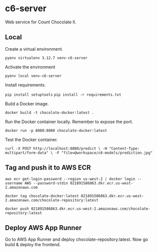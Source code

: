 # c6-server
Web service for Count Chocolate II.

## Local
Create a virtual environment.

`pyenv virtualenv 3.12.7 venv-c6-server`

Activate the environment

`pyenv local venv-c6-server`

Install requirements.

`pip install setuptools`
`pip install -r requirements.txt`

Build a Docker image.

`docker build -t chocolate-docker:latest .`

Run the Docker container locally. Remember to expose the port.

`docker run -p 8080:8080 chocolate-docker:latest`

Test the Docker container.

`curl -X POST http://localhost:8080/predict \
  -H "Content-Type: multipart/form-data" \
  -F "file=@workspace/c6-models/prediction.jpg"`

## Tag and push it to AWS ECR
`aws ecr get-login-password --region us-west-2 | docker login --username AWS --password-stdin 021891586863.dkr.ecr.us-west-2.amazonaws.com`

`docker tag chocolate-docker:latest 021891586863.dkr.ecr.us-west-2.amazonaws.com/chocolate-repository:latest`

`docker push 021891586863.dkr.ecr.us-west-2.amazonaws.com/chocolate-repository:latest`

## Deploy AWS App Runner
Go to AWS App Runner and deploy chocolate-repository:latest.
Now go build & deploy the frontend.

